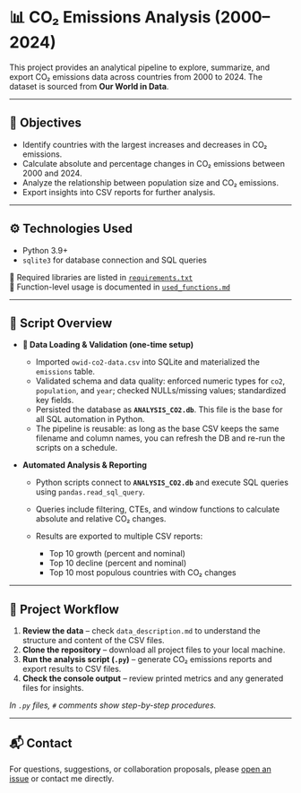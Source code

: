 # 📊 CO₂ Emissions Analysis (2000–2024)

This project provides an analytical pipeline to explore, summarize, and export CO₂ emissions data across countries from 2000 to 2024. The dataset is sourced from **Our World in Data**.

---

## 🎯 Objectives

* Identify countries with the largest increases and decreases in CO₂ emissions.
* Calculate absolute and percentage changes in CO₂ emissions between 2000 and 2024.
* Analyze the relationship between population size and CO₂ emissions.
* Export insights into CSV reports for further analysis.  

---

## ⚙️ Technologies Used

* Python 3.9+
* `sqlite3` for database connection and SQL queries

📁 Required libraries are listed in [`requirements.txt`](./requirements.txt)  
📖 Function-level usage is documented in [`used_functions.md`](./used_functions.md)

---

## 📁 Script Overview

* **🧱 Data Loading & Validation (one-time setup)**

  * Imported `owid-co2-data.csv` into SQLite and materialized the `emissions` table.
  * Validated schema and data quality: enforced numeric types for `co2`, `population`, and `year`; checked NULLs/missing values; standardized key fields.
  * Persisted the database as **`ANALYSIS_CO2.db`**. This file is the base for all SQL automation in Python.
  * The pipeline is reusable: as long as the base CSV keeps the same filename and column names, you can refresh the DB and re-run the scripts on a schedule.

* **Automated Analysis & Reporting**

  * Python scripts connect to **`ANALYSIS_CO2.db`** and execute SQL queries using `pandas.read_sql_query`.
  * Queries include filtering, CTEs, and window functions to calculate absolute and relative CO₂ changes.
  * Results are exported to multiple CSV reports:

    * Top 10 growth (percent and nominal)
    * Top 10 decline (percent and nominal)
    * Top 10 most populous countries with CO₂ changes

---

## 🧪 Project Workflow

1. **Review the data** – check `data_description.md` to understand the structure and content of the CSV files.
2. **Clone the repository** – download all project files to your local machine.
3. **Run the analysis script (`.py`)** – generate CO₂ emissions reports and export results to CSV files.
4. **Check the console output** – review printed metrics and any generated files for insights.

*In `.py` files, `#` comments show step-by-step procedures.*

---

## 📬 Contact

For questions, suggestions, or collaboration proposals, please [open an issue](https://github.com/your-repo/issues) or contact me directly.
